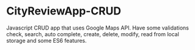 # CityReviewApp-CRUD

Javascript CRUD app that uses Google Maps API.
Have some validations check, search, auto complete, create, delete, modify, read from local storage and some ES6 features.
